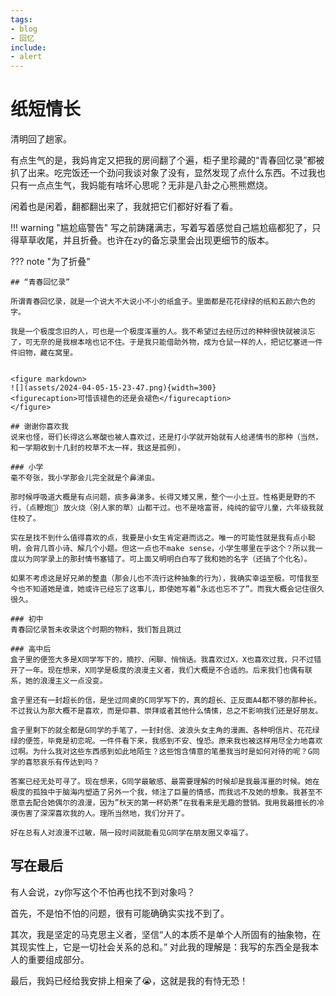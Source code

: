 ```yaml
---
tags:
- blog
- 回忆
include:
- alert
---
```


# 纸短情长

清明回了趟家。

有点生气的是，我妈肯定又把我的房间翻了个遍，柜子里珍藏的“青春回忆录”都被扒了出来。吃完饭还一个劲问我谈对象了没有，显然发现了点什么东西。不过我也只有一点点生气，我妈能有啥坏心思呢？无非是八卦之心熊熊燃烧。

闲着也是闲着，翻都翻出来了，我就把它们都好好看了看。

!!! warning "尴尬癌警告"
    写之前踌躇满志，写着写着感觉自己尴尬癌都犯了，只得草草收尾，并且折叠。也许在zy的备忘录里会出现更细节的版本。

??? note "为了折叠"

    ## “青春回忆录”

    所谓青春回忆录，就是一个说大不大说小不小的纸盒子。里面都是花花绿绿的纸和五颜六色的字。

    我是一个极度念旧的人，可也是一个极度浑噩的人。我不希望过去经历过的种种很快就被淡忘了，可无奈的是我根本啥也记不住。于是我只能借助外物，成为仓鼠一样的人，把记忆塞进一件件旧物，藏在窝里。


    <figure markdown>
    ![](assets/2024-04-05-15-23-47.png){width=300}
    <figurecaption>可惜该褪色的还是会褪色</figurecaption>
    </figure>

    ## 谢谢你喜欢我
    说来也怪，哥们长得这么寒酸也被人喜欢过，还是打小学就开始就有人给递情书的那种（当然，和一学期收到十几封的校草不太一样，我这是孤例）。

    ### 小学
    毫不夸张，我小学那会儿完全就是个鼻涕虫。

    那时候呼吸道大概是有点问题，痰多鼻涕多。长得又矮又黑，整个一小土豆。性格更是野的不行，（点鞭炮🧨）放火烧（别人家的草）山都干过。也不是啥富哥，纯纯的留守儿童，六年级我就住校了。

    实在是找不到什么值得喜欢的点，我要是小女生肯定避而远之。唯一的可能性就是我有点小聪明，会背几首小诗、解几个小题。但这一点也不make sense，小学生哪里在乎这个？所以我一度以为同学录上的那封情书塞错了。可上面又明明白白写了我和她的名字（还搞了个化名）。

    如果不考虑这是好兄弟的整蛊（那会儿也不流行这种抽象的行为），我确实幸运至极。可惜我至今也不知道她是谁，她或许已经忘了这事儿，即使她写着“永远也忘不了”。而我大概会记住很久很久。

    ### 初中
    青春回忆录暂未收录这个时期的物料，我们暂且跳过

    ### 高中后
    盒子里的便签大多是X同学写下的，摘抄、闲聊、悄悄话。我喜欢过X，X也喜欢过我，只不过错开了一年。现在想来，X同学是极度的浪漫主义者，我们大概是不合适的。后来我们也偶有联系，她的浪漫主义一点没变。

    盒子里还有一封超长的信，是坐过同桌的C同学写下的，真的超长、正反面A4都不够的那种长。不过我认为那大概不是喜欢，而是仰慕、崇拜或者其他什么情愫，总之不影响我们还是好朋友。

    盒子里剩下的就全都是G同学的手笔了，一封封信、波浪头女主角的漫画、各种明信片、花花绿绿的便签，毕竟是初恋呢。一件件看下来，我感到不安、惶恐。原来我也被这样用尽全力地喜欢过啊。为什么我对这些东西感到如此地陌生？这些饱含情意的笔墨我当时是如何对待的呢？G同学的喜怒哀乐有传达到吗？

    答案已经无处可寻了。现在想来，G同学最敏感、最需要理解的时候却是我最浑噩的时候。她在极度的孤独中于脑海内塑造了另外一个我，倾注了巨量的情感，而我远不及她的想象。我甚至不愿意去配合她偶尔的浪漫，因为”秋天的第一杯奶茶”在我看来是无趣的营销。我用我最擅长的冷漠伤害了深深喜欢我的人。理所当然地，我们分开了。

    好在总有人对浪漫不过敏，隔一段时间就能看见G同学在朋友圈又幸福了。

## 写在最后
有人会说，zy你写这个不怕再也找不到对象吗？

首先，不是怕不怕的问题，很有可能确确实实找不到了。

其次，我是坚定的马克思主义者，坚信“人的本质不是单个人所固有的抽象物，在其现实性上，它是一切社会关系的总和。” 对此我的理解是：我写的东西全是我本人的重要组成部分。

最后，我妈已经给我安排上相亲了😭，这就是我的有恃无恐！